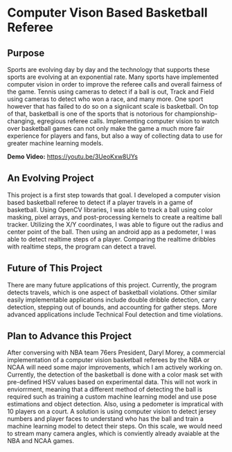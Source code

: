 # Computer Vison Based Basketball Referee

## Purpose
Sports are evolving day by day and the technology that supports these sports are evolving at an exponential rate. Many sports have implemented computer vision in order to improve the referee calls and overall fairness of the game. Tennis using cameras to detect if a ball is out, Track and Field using cameras to detect who won a race, and many more. One sport however that has failed to do so on a signiicant scale is basketball. On top of that, basketball is one of the sports that is notorious for championship-changing, egregious referee calls. Implementing computer vision to watch over basketball games can not only make the game a much more fair experience for players and fans, but also a way of collecting data to use for greater machine learning models.

**Demo Video:** https://youtu.be/3UeoKxw8UYs

## An Evolving Project
This project is a first step towards that goal. I developed a computer vision based basketball referee to detect if a player travels in a game of basketball. Using OpenCV libraries, I was able to track a ball using color masking, pixel arrays, and post-processing kernels to create a realtime ball tracker. Utilizing the X/Y coordinates, I was able to figure out the radius and center point of the ball. Then using an android app as a pedometer, I was able to detect realtime steps of a player. Comparing the realtime dribbles with realtime steps, the program can detect a travel.

## Future of This Project
There are many future applications of this project. Currently, the program detects travels, which is one aspect of basketball violations. Other similar easily implementable applications include double dribble detection, carry detection, stepping out of bounds, and accounting for gather steps. More advanced applications include Technical Foul detection and time violations.

## Plan to Advance this Project
After conversing with NBA team 76ers President, Daryl Morey, a commercial implementation of a computer vision basketball referees by the NBA or NCAA will need some major improvements, which I am actively working on. Currently, the detection of the basketball is done with a color mask set with pre-defined HSV values based on experimental data. This will not work in enviorrment, meaning that a different method of detecting the ball is required such as training a custom machine learning model and use pose estimations and object detection. Also, using a pedometer is impratical with 10 players on a court. A solution is using computer vision to detect jersey numbers and player faces to understand who has the ball and train a machine learning model to detect their steps. On this scale, we would need to stream many camera angles, which is conviently already avaiable at the NBA and NCAA games.




